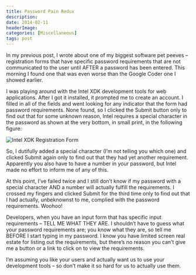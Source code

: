 ```yaml
---
title: Password Pain Redux
description: 
date: 2014-02-11
headerImage: 
categories: [Miscellaneous]
tags: post
---
```


In my previous post, I wrote about one of my biggest software pet peeves – registration forms that have specific password requirements that are not communicated to the user until AFTER a password has been entered. This morning I found one that was even worse than the Google Coder one I showed earlier.

I was playing around with the Intel XDK development tools for web applications. After I got it installed, it prompted me to create an account. I filled in all of the fields and went looking for any indicator that the form had password requirements. None found, so I clicked the Submit button only to find out that for some unknown reason, Intel requires a special character in the password as shown at the very bottom, in small print, in the following figure:

![Intel XDK Registration Form](images/stories/2014/intel-stupid-password.png "Intel XDK Registration Form")

So, I dutifully added a special character (I’m not telling you which one) and clicked Submit again only to find out that they had yet another requirement. Apparently you also have to have a number in your password, but Intel made no effort to inform me of any of this.

At this point, I’ve failed twice and I still don’t know if my password with a special character AND a number will actually fulfill the requirements. I crossed my fingers and clicked Submit for the third time only to find out that I had actually, unbeknownst to me, complied with the password requirements. Woohoo!

Developers, when you have an input form that has specific input requirements – TELL ME WHAT THEY ARE. I shouldn’t have to guess what your password requirements are; you know what they are, so tell me BEFORE I start typing in my password. I know you have limited screen real estate for listing out the requirements, but there’s no reason you can’t give me a button or a link to click on to view the requirements.

I’m assuming you like your users and actually want us to use your development tools – so don’t make it so hard for us to actually use them.